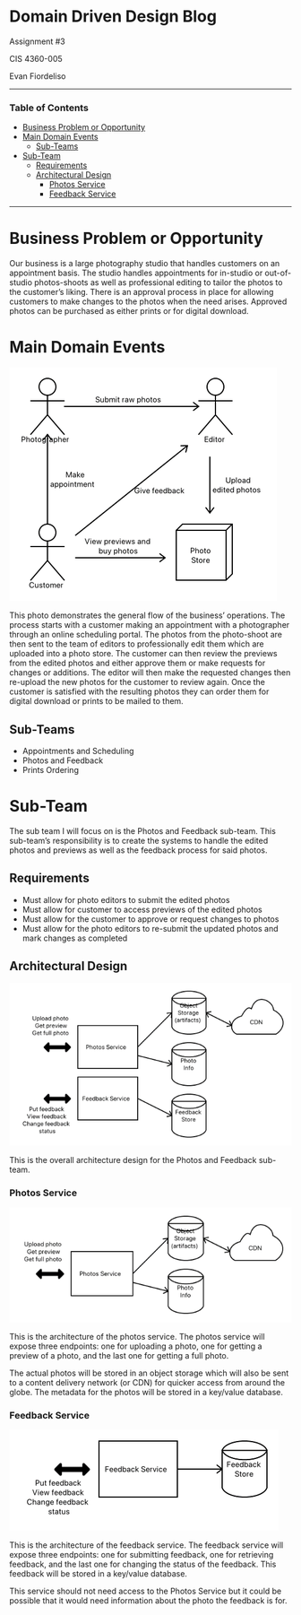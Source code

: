 # Domain Driven Design Blog

Assignment #3

CIS 4360-005

Evan Fiordeliso

---

### Table of Contents
- [Business Problem or Opportunity](#business-problem-or-opportunity)
- [Main Domain Events](#main-domain-events)
    - [Sub-Teams](#sub-teams)
- [Sub-Team](#sub-team)
    - [Requirements](#requirements)
    - [Architectural Design](#architectural-design)
        - [Photos Service](#photos-service)
        - [Feedback Service](#feedback-service)

---

# Business Problem or Opportunity
Our business is a large photography studio that handles 
customers on an appointment basis. The studio handles 
appointments for in-studio or out-of-studio photos-shoots as 
well as professional editing to tailor the photos to the 
customer’s liking. There is an approval process in place for 
allowing customers to make changes to the photos when the 
need arises. Approved photos can be purchased as either 
prints or for digital download.

# Main Domain Events

![Domain Events](./DomainEvents.png)

This photo demonstrates the general flow of the business’ 
operations. The process starts with a customer making an 
appointment with a photographer through an online scheduling 
portal. The photos from the photo-shoot are then sent to the 
team of editors to professionally edit them which are 
uploaded into a photo store. The customer can then review 
the previews from the edited photos and either approve them 
or make requests for changes or additions. The editor will 
then make the requested changes then re-upload the new 
photos for the customer to review again. Once the customer 
is satisfied with the resulting photos they can order them 
for digital download or prints to be mailed to them.

## Sub-Teams
- Appointments and Scheduling
- Photos and Feedback
- Prints Ordering

# Sub-Team
The sub team I will focus on is the Photos and Feedback 
sub-team. This sub-team’s responsibility is to create the 
systems to handle the edited photos and previews as well as 
the feedback process for said photos.
## Requirements
- Must allow for photo editors to submit the edited photos
- Must allow for customer to access previews of the edited photos
- Must allow for the customer to approve or request changes to photos
- Must allow for the photo editors to re-submit the updated photos and mark changes as completed

## Architectural Design

![Overall Architecture](./OverallArchitecture.png)

This is the overall architecture design for the Photos and 
Feedback sub-team.

### Photos Service
![Photos service](./PhotosService.png)

This is the architecture of the photos service. The photos 
service will expose three endpoints: one for uploading a 
photo, one for getting a preview of a photo, and the last 
one for getting a full photo.

The actual photos will be stored in an object storage which 
will also be sent to a content delivery network (or CDN) for 
quicker access from around the globe. The metadata for the 
photos will be stored in a key/value database.

### Feedback Service
![Feedback Service](./FeedbackService.png)

This is the architecture of the feedback service. The 
feedback service will expose three endpoints: one for 
submitting feedback, one for retrieving feedback, and the 
last one for changing the status of the feedback. This 
feedback will be stored in a key/value database.

This service should not need access to the Photos Service
but it could be possible that it would need information
about the photo the feedback is for.